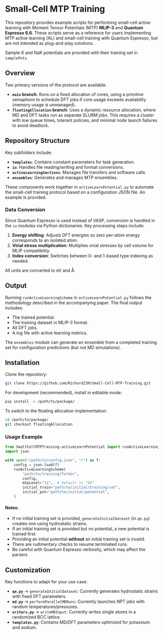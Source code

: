 # Small-Cell MTP Training  

This repository provides example scripts for performing small-cell active learning with Moment Tensor Potentials (MTP) **MLIP-3** and **Quantum Espresso 6.6**. These scripts serve as a reference for users implementing MTP active learning (AL) and small-cell training with Quantum Espresso, but are not intended as plug-and-play solutions.  

Sample K and NaK potentials are provided with their training set in `samplePots`.
## Overview  

Two primary versions of the protocol are available:  
- **`main` branch**: Runs on a fixed allocation of cores, using a primitive semaphore to schedule DFT jobs if core usage exceeds availability (memory usage is unmanaged).  
- **`floatingAllocation` branch**: Uses a dynamic resource allocation, where MD and DFT tasks run as separate SLURM jobs. This requires a cluster with low queue times, tolerant policies, and minimal node launch failures to avoid deadlock.  

## Repository Structure  

Key subfolders include:  
- **`templates`**: Contains constant parameters for task generation.  
- **`io`**: Handles file reading/writing and format conversions.  
- **`activeLearningSections`**: Manages file transfers and software calls.  
- **`ensembles`**: Generates and manages MTP ensembles.  

These components work together in `activeLearnPotential.py` to automate the small-cell training protocol based on a configuration JSON file. An example is provided.

### Data Conversion  

Since Quantum Espresso is used instead of VASP, conversion is handled in the `io` modules via Python dictionaries. Key processing steps include:  
1. **Energy shifting**: Adjusts DFT energies so zero per-atom energy corresponds to an isolated atom.  
2. **Virial stress multiplication**: Multiplies virial stresses by cell volume for MLIP compatibility.  
3. **Index conversion**: Switches between 0- and 1-based type indexing as needed.  

All units are converted to eV and Å.  

## Output  

Running `runActiveLearningScheme` in `activeLearnPotential.py` follows the methodology described in the accompanying paper. The final output includes:  
- The trained potential.  
- The training dataset in MLIP-3 format.  
- All DFT jobs.  
- A log file with active learning metrics.  

The `ensembles` module can generate an ensemble from a completed training set for configuration predictions (but not MD simulations).  

## Installation  

Clone the repository:  
```sh
git clone https://github.com/RichardZJM/Small-Cell-MTP-Training.git
```  

For development (recommended), install in editable mode:  
```sh
pip install -e /path/to/package/
```  

To switch to the floating allocation implementation:  
```sh
cd /path/to/package/
git checkout floatingAllocation
```  

### Usage Example  

```python
from SmallCellMTPTraining.activeLearnPotential import runActiveLearningScheme
import json

with open("/path/to/config.json", "r") as f:
    config = json.load(f)
    runActiveLearningScheme(
        "path/to/training/folder",
        config,
        mtpLevel="12",  # Default is "08"
        initial_train="path/to/initial/training/set",
        initial_pot="path/to/initial/potential",
    )
```  

#### Notes:  
- If no initial training set is provided, `generateInitialDataset` (in `qe.py`) creates one using hydrostatic strains.  
- If an initial training set is provided but no potential, a new potential is trained first.  
- Providing an initial potential **without** an initial training set is invalid.
- There are rudimentary checks to resume terminated runs.
- Be careful with Quantum Espresso verbosity, which may affect the parsers

## Customization  

Key functions to adapt for your use case:  
- **`qe.py`** → `generateInitialDataset`: Currently generates hydrostatic strains with fixed DFT parameters.  
- **`md.py`** → `performParallelMDRuns`: Currently launches NPT jobs with random temperatures/pressures.  
- **`writers.py`** → `writeMDInput`: Currently writes single atoms in a randomized BCC lattice.  
- **`templates.py`**: Contains MD/DFT parameters optimized for potassium and sodium.  
